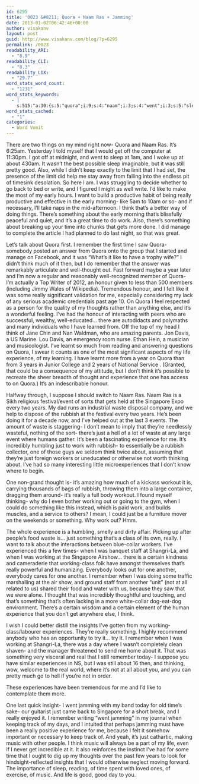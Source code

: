 ```yaml
---
id: 6295
title: '0023 &#8211; Quora + Naam Ras + Jamming'
date: 2013-01-02T06:42:46+00:00
author: visakanv
layout: post
guid: http://www.visakanv.com/blog/?p=6295
permalink: /0023
readability_ARI:
  - "8.9"
readability_CLI:
  - "8.3"
readability_LIX:
  - "29.7"
word_stats_word_count:
  - "1231"
word_stats_keywords:
  - |
    s:515:"a:30:{s:5:"quora";i:9;s:4:"naam";i:3;s:4:"went";i:3;s:5:"sleep";i:3;s:4:"good";i:3;s:4:"well";i:4;s:4:"like";i:6;s:5:"early";i:3;s:6:"really";i:8;s:5:"think";i:7;s:7:"there's";i:4;s:4:"time";i:5;s:4:"work";i:4;s:8:"remember";i:6;s:7:"thought";i:4;s:6:"honour";i:4;s:4:"life";i:3;s:10:"experience";i:6;s:5:"years";i:5;s:9:"singapore";i:3;s:5:"waste";i:4;s:7:"rubbish";i:4;s:4:"just";i:7;s:8:"thinking";i:3;s:7:"working";i:5;s:5:"class";i:3;s:7:"certain";i:3;s:11:"experiences";i:3;s:7:"jamming";i:3;s:5:"music";i:3;}";
word_stats_cached:
  - "1"
categories:
  - Word Vomit
---
```

There are two things on my mind right now- Quora and Naam Ras. It&#8217;s 6:25am. Yesterday I told myself that I would get off the computer at 11:30pm. I got off at midnight, and went to sleep at 1am, and I woke up at about 430am. It wasn&#8217;t the best possible sleep imaginable, but it was still pretty good. Also, while I didn&#8217;t keep exactly to the limit that I had set, the presence of the limit did help me stay away from falling into the endless pit of timesink desolation. So here I am. I was struggling to decide whether to go back to bed or write, and I figured I might as well write. I&#8217;d like to make the most of my early hours. I want to build a productive habit of being really productive and effective in the early morning- like 5am to 10am or so- and if necessary, I&#8217;ll take naps in the mid-afternoon. I think that&#8217;s a better way of doing things. There&#8217;s something about the early morning that&#8217;s blissfully peaceful and quiet, and it&#8217;s a great time to do work. Also, there&#8217;s something about breaking up your time into chunks that gets more done. I did manage to complete the article I had planned to do last night, so that was great.

Let&#8217;s talk about Quora first. I remember the first time I saw Quora- somebody posted an answer from Quora onto the group that I started and manage on Facebook, and it was &#8220;What&#8217;s it like to have a trophy wife?&#8221; I didn&#8217;t think much of it then, but I do remember that the answer was remarkably articulate and well-thought out. Fast forward maybe a year later and I&#8217;m now a regular and reasonably well-recognized member of Quora- I&#8217;m actually a Top Writer of 2012, an honour given to less than 500 members (including Jimmy Wales of Wikipedia). Tremendous honour, and I felt like it was some really significant validation for me, especially considering my lack of any serious academic credentials past age 10. On Quora I feel respected as a person for the quality of my thoughts rather than anything else, and it&#8217;s a wonderful feeling. I&#8217;ve had the honour of interacting with peers who are successful, wealthy, well-educated&#8230; there are autodidacts and polymaths and many individuals who I have learned from. Off the top of my head I think of Jane Chin and Nan Waldman, who are amazing parents. Jon Davis, a US Marine. Lou Davis, an emergency room nurse. Ethan Hein, a musician and musicologist. I&#8217;ve learnt so much from reading and answering questions on Quora, I swear it counts as one of the most significant aspects of my life experience, of my learning. I have learnt more from a year on Quora than from 3 years in Junior College and 2 years of National Service . (Granted, that could be a consequence of my attitude, but I don&#8217;t think it&#8217;s possible to recreate the sheer breadth of thought and experience that one has access to on Quora.) It&#8217;s an indescribable honour.

Halfway through, I suppose I should switch to Naam Ras. Naam Ras is a Sikh religious festival/event of sorts that gets held at the Singapore Expo every two years. My dad runs an industrial waste disposal company, and we help to dispose of the rubbish at the festival every two years. He&#8217;s been doing it for a decade now, and I&#8217;ve helped out at the last 3 events. The amount of waste is staggering- I don&#8217;t mean to imply that they&#8217;re needlessly wasteful, nothing of the sort- there&#8217;s just a hell of a lot of waste at any large event where humans gather. It&#8217;s been a fascinating experience for me. It&#8217;s incredibly humbling just to work with rubbish- to essentially be a rubbish collector, one of those guys we seldom think twice about, assuming that they&#8217;re just foreign workers or uneducated or otherwise not worth thinking about. I&#8217;ve had so many interesting little microexperiences that I don&#8217;t know where to begin.

One non-grand thought is- it&#8217;s amazing how much of a kickass workout it is, carrying thousands of bags of rubbish, throwing them into a large container, dragging them around- it&#8217;s really a full body workout. I found myself thinking- why do I even bother working out or going to the gym, when I could do something like this instead, which is paid work, and builds muscles, and a service to others? I mean, I could just be a furniture mover on the weekends or something. Why work out? Hmm.

The whole experience is a humbling, smelly and dirty affair. Picking up after people&#8217;s food waste is&#8230; just something that&#8217;s a class of its own, really. I want to talk about the interactions between blue-collar workers. I&#8217;ve experienced this a few times- when I was banquet staff at Shangri-La, and when I was working at the Singapore Airshow&#8230; there is a certain kindness and cameraderie that working-class folk have amongst themselves that&#8217;s really powerful and humanizing. Everybody looks out for one another, everybody cares for one another. I remember when I was doing some traffic marshalling at the air show, and ground staff from another &#8220;unit&#8221; (not at all related to us) shared their food and water with us, because they saw that we were alone. I thought that was incredibly thoughtful and touching, and that&#8217;s something that&#8217;s often lacking in a more white-collar dog-eat-dog environment. There&#8217;s a certain wisdom and a certain element of the human experience that you don&#8217;t get anywhere else, I think.

I wish I could better distill the insights I&#8217;ve gotten from my working-class/labourer experiences. They&#8217;re really something. I highly recommend anybody who has an opportunity to try it&#8230; try it. I remember when I was working at Shangri-La, there was a day where I wasn&#8217;t completely clean shaven- and the manager threatened to send me home about it. That was something very visceral and real that I still remember today- I suppose you have similar experiences in NS, but I was still about 16 then, and thinking, wow, welcome to the real world, where it&#8217;s not at all about you, and you can pretty much go to hell if you&#8217;re not in order.

These experiences have been tremendous for me and I&#8217;d like to contemplate them more.

One last quick insight- I went jamming with my band today for old time&#8217;s sake- our guitarist just came back to Singapore for a short break, and I really enjoyed it. I remember writing &#8220;went jamming&#8221; in my journal when keeping track of my days, and I intuited that perhaps jamming must have been a really positive experience for me, because I felt it somehow important or necessary to keep track of. And yeah, it&#8217;s just cathartic, making music with other people. I think music will always be a part of my life, even if I never get incredible at it. It also reinforces the instinct I&#8217;ve had for some time that I ought to dig up my thoughts over the past few years to look for hindsight-reflected insights that I would otherwise neglect moving forward. The importance of sleep, reading, of time spent with loved ones, of exercise, of music. And life is good, good day to you.